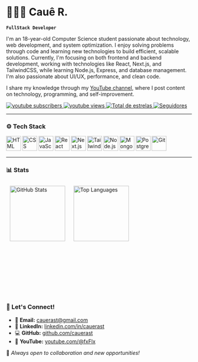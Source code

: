 # 👨🏻‍💻 Cauê R.

**`FullStack Developer`**

I'm an 18-year-old Computer Science student passionate about technology, web development, and system optimization. I enjoy solving problems through code and learning new technologies to build efficient, scalable solutions. Currently, I'm focusing on both frontend and backend development, working with technologies like React, Next.js, and TailwindCSS, while learning Node.js, Express, and database management. I'm also passionate about UI/UX, performance, and clean code.

I share my knowledge through my [YouTube channel](https://www.youtube.com/@cauerast), where I post content on technology, programming, and self-improvement.

<p align="left">
    <a href="https://www.youtube.com/@fxFlx?sub_confirmation=1">
        <img 
            alt="youtube subscribers" 
            title="Inscreva-se no meu canal" 
            src="https://custom-icon-badges.demolab.com/youtube/channel/subscribers/UCSSp581nO5QJ03j1l-94K5Q?color=141414&label=Inscreva-se&logo=video&logoColor=white&style=for-the-badge&labelColor=000000"
        />
    </a>
    <a href="https://www.youtube.com/@cauerast">
        <img 
            alt="youtube views" 
            title="Vizualizações no YouTube" 
            src="https://custom-icon-badges.demolab.com/youtube/channel/views/UCSSp581nO5QJ03j1l-94K5Q?color=141414&logo=eye&logoColor=white&style=for-the-badge&labelColor=000000"
        />
    </a> 
    <a href="https://github.com/cauerast?tab=repositories&sort=stargazers">
        <img 
            alt="Total de estrelas" 
            title="Total de estrelas GitHub" 
            src="https://custom-icon-badges.demolab.com/github/stars/cauerast?color=141414&style=for-the-badge&labelColor=000000&logo=star&label=estrelas"
        />
    </a>
    <a href="https://github.com/cauerast?tab=followers">
        <img 
            alt="Seguidores" 
            title="Me siga no GitHub" 
            src="https://custom-icon-badges.demolab.com/github/followers/cauerast?color=000000&labelColor=141414&style=for-the-badge&logo=github&label=Seguidores&logoColor=white"
        />
    </a>
</p>

---

### ⚙️ Tech Stack

<p align="left">
  <img src="https://cdn.jsdelivr.net/gh/devicons/devicon/icons/html5/html5-original.svg" alt="HTML" width="40" height="40"/>
  <img src="https://cdn.jsdelivr.net/gh/devicons/devicon/icons/css3/css3-original.svg" alt="CSS" width="40" height="40"/>
  <img src="https://cdn.jsdelivr.net/gh/devicons/devicon/icons/javascript/javascript-original.svg" alt="JavaScript" width="40" height="40"/>
  <img src="https://cdn.jsdelivr.net/gh/devicons/devicon/icons/react/react-original.svg" alt="React" width="40" height="40"/>
  <img src="https://cdn.jsdelivr.net/gh/devicons/devicon/icons/nextjs/nextjs-original.svg" alt="Next.js" width="40" height="40"/>
  <img src="https://cdn.jsdelivr.net/gh/devicons/devicon/icons/tailwindcss/tailwindcss-original.svg" alt="TailwindCSS" width="40" height="40"/>
  <img src="https://cdn.jsdelivr.net/gh/devicons/devicon/icons/nodejs/nodejs-original.svg" alt="Node.js" width="40" height="40"/>
  <img src="https://cdn.jsdelivr.net/gh/devicons/devicon/icons/mongodb/mongodb-original.svg" alt="MongoDB" width="40" height="40"/>
  <img src="https://cdn.jsdelivr.net/gh/devicons/devicon/icons/postgresql/postgresql-original.svg" alt="PostgreSQL" width="40" height="40"/>
  <img src="https://cdn.jsdelivr.net/gh/devicons/devicon/icons/git/git-original.svg" alt="Git" width="40" height="40"/>
</p>

---

### 📊 Stats


<p>
  <img align="left" alt="GitHub Stats" height="150" style="padding: 10px;" src="https://github-readme-stats.vercel.app/api?username=cauerast&show_icons=true&theme=github_dark&include_all_commits=true&locale=en" />
  <img align="left" alt="Top Languages" height="150" style="padding: 10px;" src="https://github-readme-stats.vercel.app/api/top-langs/?username=cauerast&theme=github_dark&layout=compact&custom_title=Technologies&langs_count=9" />
</p>

</br>
</br>
</br>
</br>
</br>
</br>
</br>
</br>
</br>
</br>
</br>
</br>
</br>
</br>
</br>
</br>
</br>
</br>



### 🔗 Let's Connect!  
- 📩 **Email:** cauerast@gmail.com
- 💼 **LinkedIn:** [linkedin.com/in/cauerast](https://www.linkedin.com/in/cauerast/)  
- 💻 **GitHub:** [github.com/cauerast](https://github.com/cauerast)  
- 🎥 **YouTube:** [youtube.com/@fxFlx](https://www.youtube.com/@cauerast)

🚀 *Always open to collaboration and new opportunities!*
